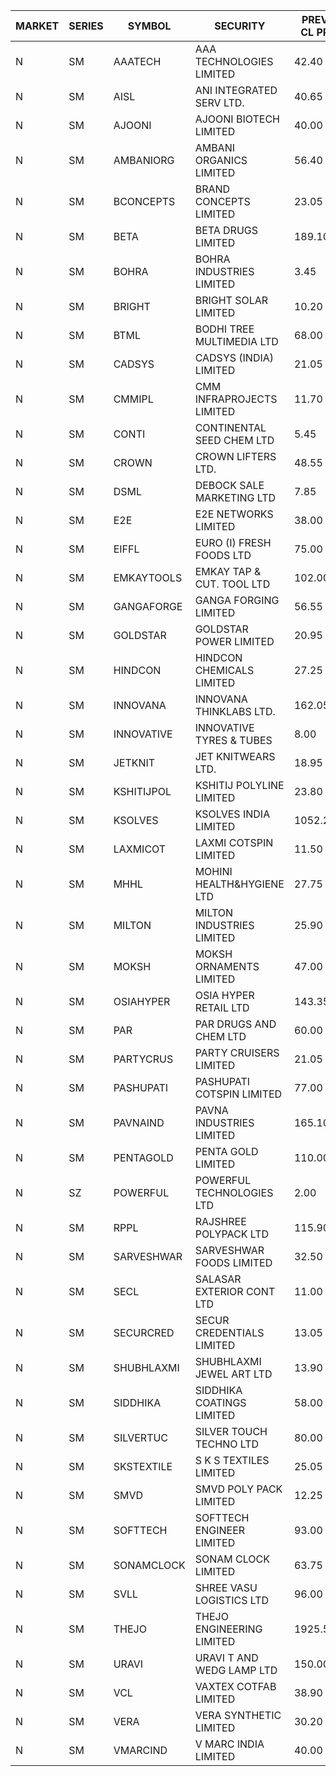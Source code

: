 


| MARKET | SERIES | SYMBOL | SECURITY | PREV CL PR | OPEN PRICE | HIGH PRICE | LOW PRICE | CLOSE PRICE | NET TRDVAL | NET TRDQTY | CORP IND | HI 52 WK | LO 52 WK |
| ----- | ----- | ----- | ----- | ----- | ----- | ----- | ----- | ----- | ----- | ----- | ----- | ----- | ----- |
| N | SM | AAATECH | AAA TECHNOLOGIES LIMITED | 42.40 | 42.40 | 42.40 | 42.40 | 42.40 | 127200.00 | 3000 |  | 51.00 | 42.00 |
| N | SM | AISL | ANI INTEGRATED SERV LTD. | 40.65 | 42.00 | 42.05 | 39.00 | 41.25 | 738540.00 | 18000 |  | 44.40 | 14.30 |
| N | SM | AJOONI | AJOONI BIOTECH LIMITED | 40.00 | 42.00 | 42.00 | 41.95 | 42.00 | 2799497.80 | 66660 |  | 42.00 | 6.35 |
| N | SM | AMBANIORG | AMBANI ORGANICS LIMITED | 56.40 | 59.00 | 60.00 | 59.00 | 60.00 | 1064000.00 | 18000 |  | 60.00 | 42.35 |
| N | SM | BCONCEPTS | BRAND CONCEPTS LIMITED | 23.05 | 23.00 | 23.00 | 23.00 | 23.00 | 138000.00 | 6000 |  | 32.05 | 13.70 |
| N | SM | BETA | BETA DRUGS LIMITED | 189.10 | 192.00 | 198.55 | 192.00 | 198.55 | 2682200.00 | 13600 |  | 203.40 | 43.30 |
| N | SM | BOHRA | BOHRA INDUSTRIES LIMITED | 3.45 | 3.60 | 3.60 | 3.60 | 3.60 | 7200.00 | 2000 |  | 3.60 | .75 |
| N | SM | BRIGHT | BRIGHT SOLAR LIMITED | 10.20 | 9.60 | 10.15 | 9.50 | 9.85 | 437250.00 | 45000 |  | 15.55 | 4.70 |
| N | SM | BTML | BODHI TREE MULTIMEDIA LTD | 68.00 | 65.00 | 65.00 | 65.00 | 65.00 | 156000.00 | 2400 |  | 96.00 | 64.05 |
| N | SM | CADSYS | CADSYS (INDIA) LIMITED | 21.05 | 22.10 | 22.10 | 22.10 | 22.10 | 44200.00 | 2000 |  | 26.30 | 17.90 |
| N | SM | CMMIPL | CMM INFRAPROJECTS LIMITED | 11.70 | 12.25 | 12.25 | 12.25 | 12.25 | 110250.00 | 9000 |  | 12.25 | 2.25 |
| N | SM | CONTI | CONTINENTAL SEED CHEM LTD | 5.45 | 5.20 | 5.25 | 5.20 | 5.25 | 34829.85 | 6666 |  | 19.05 | 5.20 |
| N | SM | CROWN | CROWN LIFTERS LTD. | 48.55 | 50.95 | 50.95 | 50.95 | 50.95 | 254750.00 | 5000 |  | 53.25 | 38.00 |
| N | SM | DSML | DEBOCK SALE MARKETING LTD | 7.85 | 7.50 | 7.50 | 7.50 | 7.50 | 45000.00 | 6000 |  | 21.95 | 3.50 |
| N | SM | E2E | E2E NETWORKS LIMITED | 38.00 | 37.85 | 38.00 | 37.85 | 37.95 | 379700.00 | 10000 |  | 61.30 | 14.60 |
| N | SM | EIFFL | EURO (I) FRESH FOODS LTD | 75.00 | 78.00 | 78.00 | 78.00 | 78.00 | 62400.00 | 800 |  | 129.40 | 64.80 |
| N | SM | EMKAYTOOLS | EMKAY TAP & CUT. TOOL LTD | 102.00 | 104.00 | 105.00 | 104.00 | 105.00 | 125400.00 | 1200 |  | 130.00 | 58.65 |
| N | SM | GANGAFORGE | GANGA FORGING LIMITED | 56.55 | 56.20 | 58.40 | 55.90 | 58.35 | 2733600.00 | 48000 |  | 58.40 | 9.50 |
| N | SM | GOLDSTAR | GOLDSTAR POWER LIMITED | 20.95 | 20.85 | 20.90 | 20.85 | 20.90 | 1002000.00 | 48000 |  | 25.45 | 19.70 |
| N | SM | HINDCON | HINDCON CHEMICALS LIMITED | 27.25 | 25.75 | 27.25 | 25.75 | 27.25 | 320000.00 | 12000 |  | 28.00 | 8.25 |
| N | SM | INNOVANA | INNOVANA THINKLABS LTD. | 162.05 | 159.95 | 169.95 | 153.95 | 169.95 | 3221250.00 | 20000 |  | 196.45 | 70.25 |
| N | SM | INNOVATIVE | INNOVATIVE TYRES & TUBES | 8.00 | 7.90 | 7.90 | 7.60 | 7.60 | 46500.00 | 6000 |  | 10.35 | 5.65 |
| N | SM | JETKNIT | JET KNITWEARS LTD. | 18.95 | 19.80 | 19.85 | 19.80 | 19.85 | 178575.00 | 9000 |  | 29.15 | 18.00 |
| N | SM | KSHITIJPOL | KSHITIJ POLYLINE LIMITED | 23.80 | 23.90 | 23.90 | 23.90 | 23.90 | 95600.00 | 4000 |  | 28.25 | 21.00 |
| N | SM | KSOLVES | KSOLVES INDIA LIMITED | 1052.25 | 1001.10 | 1050.00 | 1001.10 | 1029.00 | 5819790.00 | 5700 |  | 1067.30 | 102.05 |
| N | SM | LAXMICOT | LAXMI COTSPIN LIMITED | 11.50 | 12.00 | 12.00 | 12.00 | 12.00 | 72000.00 | 6000 |  | 12.00 | 6.40 |
| N | SM | MHHL | MOHINI HEALTH&HYGIENE LTD | 27.75 | 27.20 | 27.25 | 27.00 | 27.00 | 407250.00 | 15000 |  | 27.75 | 11.80 |
| N | SM | MILTON | MILTON INDUSTRIES LIMITED | 25.90 | 25.95 | 27.05 | 24.65 | 25.50 | 2264020.00 | 88000 |  | 27.05 | 7.00 |
| N | SM | MOKSH | MOKSH ORNAMENTS LIMITED | 47.00 | 49.00 | 52.00 | 48.00 | 51.50 | 1675950.00 | 33000 |  | 52.00 | 21.00 |
| N | SM | OSIAHYPER | OSIA HYPER RETAIL LTD | 143.35 | 145.00 | 145.00 | 140.15 | 140.15 | 170460.00 | 1200 |  | 256.00 | 117.00 |
| N | SM | PAR | PAR DRUGS AND CHEM LTD | 60.00 | 61.90 | 61.90 | 61.40 | 61.40 | 493200.00 | 8000 |  | 136.50 | 33.00 |
| N | SM | PARTYCRUS | PARTY CRUISERS LIMITED | 21.05 | 20.55 | 20.60 | 20.50 | 20.50 | 123300.00 | 6000 |  | 39.90 | 16.55 |
| N | SM | PASHUPATI | PASHUPATI COTSPIN LIMITED | 77.00 | 77.00 | 77.00 | 77.00 | 77.00 | 123200.00 | 1600 |  | 81.00 | 46.00 |
| N | SM | PAVNAIND | PAVNA INDUSTRIES LIMITED | 165.10 | 165.10 | 165.10 | 165.10 | 165.10 | 264160.00 | 1600 |  | 168.50 | 165.05 |
| N | SM | PENTAGOLD | PENTA GOLD LIMITED | 110.00 | 115.00 | 115.00 | 115.00 | 115.00 | 345000.00 | 3000 |  | 115.00 | 15.40 |
| N | SZ | POWERFUL | POWERFUL TECHNOLOGIES LTD | 2.00 | 1.90 | 2.10 | 1.90 | 2.10 | 40700.00 | 20000 |  | 7.55 | 1.90 |
| N | SM | RPPL | RAJSHREE POLYPACK LTD | 115.90 | 119.95 | 119.95 | 110.15 | 112.00 | 6892900.00 | 61000 |  | 121.00 | 47.75 |
| N | SM | SARVESHWAR | SARVESHWAR FOODS LIMITED | 32.50 | 30.90 | 31.50 | 30.90 | 30.90 | 198720.00 | 6400 |  | 37.85 | 9.60 |
| N | SM | SECL | SALASAR EXTERIOR CONT LTD | 11.00 | 11.50 | 11.55 | 11.50 | 11.50 | 69150.00 | 6000 |  | 47.50 | 9.90 |
| N | SM | SECURCRED | SECUR CREDENTIALS LIMITED | 13.05 | 13.70 | 13.70 | 12.40 | 12.75 | 55500.00 | 4200 |  | 24.25 | 12.00 |
| N | SM | SHUBHLAXMI | SHUBHLAXMI JEWEL ART LTD | 13.90 | 13.25 | 13.25 | 13.25 | 13.25 | 26500.00 | 2000 |  | 29.90 | 12.05 |
| N | SM | SIDDHIKA | SIDDHIKA COATINGS LIMITED | 58.00 | 57.00 | 57.50 | 57.00 | 57.50 | 229000.00 | 4000 |  | 58.00 | 51.00 |
| N | SM | SILVERTUC | SILVER TOUCH TECHNO LTD | 80.00 | 75.00 | 75.00 | 75.00 | 75.00 | 150000.00 | 2000 |  | 109.00 | 75.00 |
| N | SM | SKSTEXTILE | S K S TEXTILES LIMITED | 25.05 | 23.80 | 26.20 | 23.80 | 26.20 | 73800.00 | 3000 |  | 30.45 | 22.10 |
| N | SM | SMVD | SMVD POLY PACK LIMITED | 12.25 | 12.85 | 12.85 | 12.85 | 12.85 | 25700.00 | 2000 |  | 12.85 | 6.45 |
| N | SM | SOFTTECH | SOFTTECH ENGINEER LIMITED | 93.00 | 93.00 | 93.00 | 89.10 | 92.00 | 587360.00 | 6400 |  | 108.95 | 35.50 |
| N | SM | SONAMCLOCK | SONAM CLOCK LIMITED | 63.75 | 63.00 | 63.00 | 62.00 | 62.50 | 562500.00 | 9000 |  | 66.00 | 37.50 |
| N | SM | SVLL | SHREE VASU LOGISTICS LTD | 96.00 | 97.00 | 97.00 | 97.00 | 97.00 | 97000.00 | 1000 |  | 104.00 | 76.00 |
| N | SM | THEJO | THEJO ENGINEERING LIMITED | 1925.50 | 1905.00 | 1905.00 | 1905.00 | 1905.00 | 571500.00 | 300 |  | 2255.00 | 354.50 |
| N | SM | URAVI | URAVI T AND WEDG LAMP LTD | 150.00 | 154.00 | 154.00 | 154.00 | 154.00 | 1108800.00 | 7200 |  | 154.00 | 95.90 |
| N | SM | VCL | VAXTEX COTFAB LIMITED | 38.90 | 39.00 | 39.50 | 39.00 | 39.50 | 707400.00 | 18000 |  | 44.95 | 17.00 |
| N | SM | VERA | VERA SYNTHETIC LIMITED | 30.20 | 30.50 | 30.70 | 30.50 | 30.70 | 367200.00 | 12000 |  | 79.90 | 29.25 |
| N | SM | VMARCIND | V MARC INDIA LIMITED | 40.00 | 40.00 | 40.00 | 39.50 | 39.50 | 475800.00 | 12000 |  | 45.00 | 38.30 |



